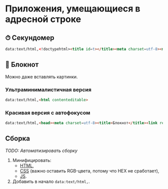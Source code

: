 # Приложения, умещающиеся в адресной строке

## ⏱ Секундомер

```html
data:text/html,<!doctypehtml><title id=t></title><meta charset=utf-8><meta content=%22width=device-width,initial-scale=1%22name=viewport><link href=%22data:image/svg+xml;base64,PHN2ZyB4bWxucz0iaHR0cDovL3d3dy53My5vcmcvMjAwMC9zdmciIHdpZHRoPSIyNCIgaGVpZ2h0PSIyNCIgZmlsbD0ibm9uZSIgc3Ryb2tlPSIjMDA2OWZmIiBzdHJva2UtbGluZWNhcD0icm91bmQiIHN0cm9rZS1saW5lam9pbj0icm91bmQiIHN0cm9rZS13aWR0aD0iMyIgY2xhc3M9ImZlYXRoZXIgZmVhdGhlci1jbG9jayI+PGNpcmNsZSBjeD0iMTIiIGN5PSIxMiIgcj0iMTAiLz48cGF0aCBkPSJNMTIgNnY2bDQgMiIvPjwvc3ZnPg==%22rel=icon type=image/svg+xml><style>body{height:100vh;display:flex;justify-content:center;align-items:center;text-align:center;margin:0;}pre{font-family:'Trebuchet MS';font-weight:bold;font-size:72px;margin:0 0 20px 0;}button{width:100px;height:100px;border-radius:50%;border:3px solid rgb(0,51,122);box-sizing:border-box;background:none;color:rgb(0,51,122);font-size:28px;padding:0 0 3px 0;font-family:'Trebuchet MS';}button:disabled{border-color:rgb(153,153,153);color:rgb(153,153,153);}.g{border-color:rgb(0,97,37);color:rgb(0,97,37);}.r{border-color:rgb(155,6,14);color:rgb(155,6,14);}.c{font-size:0.8em;position:relative;top:-0.15em;font-weight:normal;}</style><div><pre id=d></pre><div style=display:flex;justify-content:space-between><button id=r disabled onclick=rs()>Reset</button> <button id=s></button></div></div><script>let rs=()=>{sp(),p=!0,o=0,r.disabled=!0,re(),requestAnimationFrame(()=>t.textContent=%22Секундомер%22)},st=()=>{p=!1,o-=Date.now(),s.innerText=%22Stop%22,s.onclick=sp,s.classList.remove(%22g%22),s.classList.add(%22r%22),r.disabled=!1,re()},sp=()=>{p=!0,o+=Date.now(),s.innerText=%22Start%22,s.onclick=st,s.classList.remove(%22r%22),s.classList.add(%22g%22)};function fo(e,n,$,a){return(e=Math.floor(e/n)%$).toString().padStart(a,0)}let re=()=>{let e=p?o:Date.now()+o,n=`${fo(e,36e5,60,2)}<span class=c>:</span>${fo(e,6e4,60,2)}<span class=c>:</span>${fo(e,1e3,60,2)}`;d.innerHTML=n,t.textContent=n.replaceAll('<span class=c>:</span>',':'),p||requestAnimationFrame(re)},o=0,p=!0;rs();</script>
```

## 📝 Блокнот

Можно даже вставлять картинки.

### Ультраминималистичная версия
```html
data:text/html,<html contenteditable>
```

### Красивая версия с автофокусом
```html
data:text/html,<head><meta charset=utf-8><title>Блокнот</title><link rel=icon href=data:image/png;base64,iVBORw0KGgoAAAANSUhEUgAAABgAAAAYCAMAAADXqc3KAAAARVBMVEUAAAAYgDgYgTgYgDgYgDgZgTcXgDgYgDgXgDcYgDcZgDgXgDgZgTcZfzgYgDgZgDcWgTcXgjcYgDgYgDgagDcWgjYYgDgydTSIAAAAFnRSTlMAgHeIwFzRxPL5u6SYl5NmRCDs2zwvpXckaQAAAHdJREFUKM/d0ckOhiAMBOCCAu7Lv8z7P6odUbzUxLPfgTCdEA6Ve8FnC8NyhKBznL6/fywhiEPRtigci1Sp6cPcTLynveBBa6PzVchdBSV9K1ZRA/U7i87THIE4e+pyYWARYOKmqqxn7o+g8wv/EMsADGIaR3lgA+DRET0jU8i0AAAAAElFTkSuQmCC></head><body contenteditable style="line-height:1.5;font-size:20px;font-family:'Fira Sans';width:600px;margin:10px auto;padding:20px;border:1px solid rgb(0,0,0,.3);"><script>setTimeout(() => document.querySelector('body').focus(), 0);</script>
```

## Сборка
*TODO: Автоматизировать сборку*

1. Минифицировать:
   - [HTML](https://codebeautify.org/minify-html),
   - [CSS](https://www.minifier.org/) (важно оставить RGB-цвета, потому что HEX не сработает),
   - [JS](https://www.toptal.com/developers/javascript-minifier).
2. Добавить в начало `data:text/html,`.
